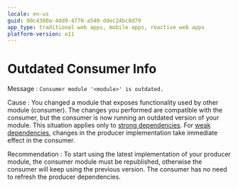 ```yaml
---
locale: en-us
guid: 00c4300a-4dd9-4770-a540-ddec24bc8d79
app_type: traditional web apps, mobile apps, reactive web apps
platform-version: o11
---
```


# Outdated Consumer Info

<a id="helpid-30181"></a>

Message
:   `Consumer module '<module>' is outdated.`

Cause
:   You changed a module that exposes functionality used by other module (consumer). The changes you performed are compatible with the consumer, but the consumer is now running an outdated version of your module. This situation applies only to [strong dependencies](../../../develop/reuse-and-refactor/strong-weak-dependencies.md#strong-dependencies). For [weak dependencies](../../../develop/reuse-and-refactor/strong-weak-dependencies.md#weak-dependencies), changes in the producer implementation take immediate effect in the consumer.

Recommendation
:   To start using the latest implementation of your producer module, the consumer module must be republished, otherwise the consumer will keep using the previous version. The consumer has no need to refresh the producer dependencies.

